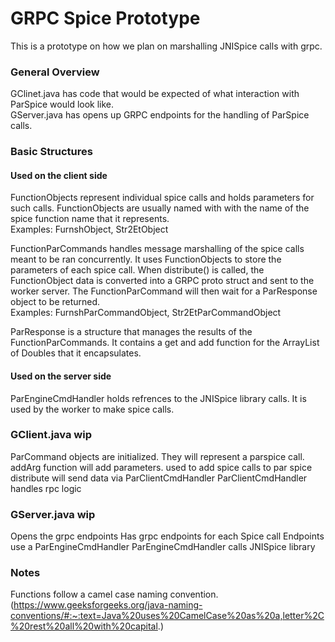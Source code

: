 # GRPC Spice Prototype
This is a prototype on how we plan on marshalling JNISpice calls with grpc.

### General Overview
GClinet.java has code that would be expected of what interaction with ParSpice would look like.  
GServer.java has opens up GRPC endpoints for the handling of ParSpice calls.

### Basic Structures
#### Used on the client side
FunctionObjects represent individual spice calls and holds parameters for such calls. FunctionObjects are usually named with with the name of the spice function name that it represents.  
Examples: FurnshObject, Str2EtObject  
  
FunctionParCommands handles message marshalling of the spice calls meant to be ran concurrently. It uses FunctionObjects to store the parameters of each spice call. When distribute() is called, the FunctionObject data is converted into a GRPC proto struct and sent to the worker server. The FunctionParCommand will then wait for a ParResponse object to be returned.    
Examples: FurnshParCommandObject, Str2EtParCommandObject  
  
ParResponse is a structure that manages the results of the FunctionParCommands. It contains a get and add function for the ArrayList of Doubles that it encapsulates.  

#### Used on the server side  
ParEngineCmdHandler holds refrences to the JNISpice library calls. It is used by the worker to make spice calls.  
  
### GClient.java wip

ParCommand objects are initialized. They will represent a parspice call.
addArg function will add parameters. used to add spice calls to par spice
distribute will send data via ParClientCmdHandler
ParClientCmdHandler handles rpc logic

### GServer.java wip

Opens the grpc endpoints 
Has grpc endpoints for each Spice call
Endpoints use a ParEngineCmdHandler
ParEngineCmdHandler calls JNISpice library


### Notes
Functions follow a camel case naming convention. (https://www.geeksforgeeks.org/java-naming-conventions/#:~:text=Java%20uses%20CamelCase%20as%20a,letter%2C%20rest%20all%20with%20capital.)
